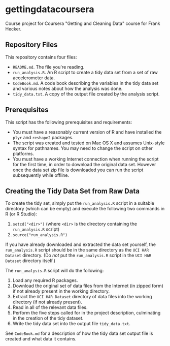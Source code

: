 gettingdatacoursera
===================

Course project for Coursera "Getting and Cleaning Data" course for
Frank Hecker.

Repository Files
----------------

This repository contains four files:

* `README.md`. The file you're reading.
* `run_analysis.R`. An R script to create a tidy data set from a set of
  raw accelerometer data.
* `CodeBook.md`. A code book describing the variables in the tidy data
  set and various notes about how the analysis was done.
* `tidy_data.txt`. A copy of the output file created by the analysis
  script.

Prerequisites
-------------

This script has the following prerequisites and requirements:

* You must have a reasonably current version of R and have installed
the `plyr` and `reshape2` packages.
* The script was created and tested on Mac OS X and assumes Unix-style
syntax for pathnames. You may need to change the script on other
platforms.
* You must have a working Internet connection when running the script
for the first time, in order to download the original data set.
However once the data set zip file is downloaded you can run the
script subsequently while offline.

Creating the Tidy Data Set from Raw Data
----------------------------------------

To create the tidy set, simply put the `run_analysis.R` script in a
suitable directory (which can be empty) and execute the following two
commands in R (or R Studio):

1. `setcd("<dir>")` (where `<dir>` is the directory containing
the `run_analysis.R` script)
2. `source("run_analysis.R")`

If you have already downloaded and extracted the data set yourself,
the `run_analysis.R` script should be in the same directory as the
`UCI HAR Dataset` directory. (Do _not_ put the `run_analysis.R` script
in the `UCI HAR Dataset` directory itself.)

The `run_analysis.R` script will do the following:

1. Load any required R packages.
2. Download the original set of data files from the Internet (in
zipped form) if not already present in the working directory.
3. Extract the `UCI HAR Dataset` directory of data files into the
working directory (if not already present).
4. Read in all of the relevant data files.
5. Perform the five steps called for in the project description,
culminating in the creation of the tidy dataset.
6. Write the tidy data set into the output file `tidy_data.txt`.

See `CodeBook.md` for a description of how the tidy data set output
file is created and what data it contains.
